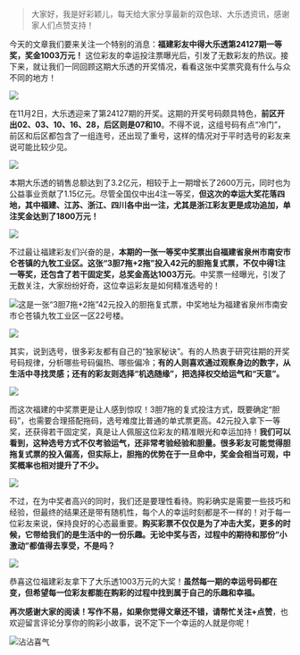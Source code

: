 > 大家好，我是好彩颖儿，每天给大家分享最新的双色球、大乐透资讯，感谢家人们点赞支持！

今天的文章我们要来关注一个特别的消息：**福建彩友中得大乐透第24127期一等奖，奖金1003万元！** 这位彩友的幸运投注票曝光后，引发了无数彩友的热议。接下来，就让我们一同回顾这期大乐透的开奖情况，看看这张中奖票究竟有什么与众不同的地方！


![](https://cdn.jsdelivr.net/gh/wangwenjie1314/PicCDN/2024-11-3/1730607014826-image.png)


在11月2日，大乐透迎来了第24127期的开奖。这期的开奖号码颇具特色，**前区开出02、03、10、16、28，后区则是07和10**。不得不说，这组号码有点“冷门”，前区和后区都包含了一组连号，还出现了重号，这样的情况对于平时选号的彩友来说可能比较少见。


![](https://cdn.jsdelivr.net/gh/wangwenjie1314/PicCDN/2024-11-3/1730607036979-image.png)


本期大乐透的销售总额达到了3.2亿元，相较于上一期增长了2600万元，同时也为公益事业贡献了1.15亿元。尽管全国仅中出4注一等奖，**但这次的幸运大奖花落四地，其中福建、江苏、浙江、四川各中出一注，尤其是浙江彩友更是成功追加，单注奖金达到了1800万元！**


![](https://cdn.jsdelivr.net/gh/wangwenjie1314/PicCDN/2024-11-3/1730607027115-image.png)


不过最让福建彩友们兴奋的是，**本期的一张一等奖中奖票出自福建省泉州市南安市仑苍镇的九牧工业区。这张“3胆7拖+2拖”投入42元的胆拖复式票，不仅中得1注一等奖，还包含了若干固定奖，总奖金高达1003万元**。中奖票一经曝光，引发了无数关注，大家纷纷好奇，这位幸运彩友是如何精准选号的！


![这是一张“3胆7拖+2拖”42元投入的胆拖复式票，中奖地址为福建省泉州市南安市仑苍镇九牧工业区一区22号楼。](https://cdn.jsdelivr.net/gh/wangwenjie1314/PicCDN/2024-11-3/1730607076215-image.png)

![](https://cdn.jsdelivr.net/gh/wangwenjie1314/PicCDN/2024-11-3/1730592634403-image.png)


其实，说到选号，很多彩友都有自己的“独家秘诀”。有的人热衷于研究往期的开奖号码规律，分析哪些号码偏热、哪些偏冷；**有的人则喜欢通过观察身边的数字，从生活中寻找灵感；还有的彩友则选择“机选随缘”，把选择权交给运气和“天意”。**

![](https://cdn.jsdelivr.net/gh/wangwenjie1314/PicCDN/2024-11-3/1730592652153-image.png)


而这次福建的中奖票更是让人感到惊叹！3胆7拖的复式投注方式，既要确定“胆码”，也需要合理搭配拖码，选号难度比普通的单式票更高。42元投入拿下一等奖，还获得若干固定奖，真是让人佩服这位彩友的精准眼光和幸运加持！**我们可以看到，这种选号方式不仅考验运气，还非常考验经验和胆量。很多彩友可能觉得胆拖复式票的投入偏高，但实际上，胆拖的优势在于一旦命中，奖金会相当可观，中奖概率也相对提升了不少。**

![](https://cdn.jsdelivr.net/gh/wangwenjie1314/PicCDN/2024-11-3/1730592782581-image.png)


不过，在为中奖者高兴的同时，我们还是要理性看待。购彩确实是需要一些技巧和经验，但最终的结果还是带有随机性，每个人的幸运时刻都是不一样的！对于每一位彩友来说，保持良好的心态最重要。**购买彩票不仅仅是为了冲击大奖，更多的时候，它带给我们的是生活中的一份乐趣。无论中奖与否，过程中的期待和那份“小激动”都值得去享受，不是吗？**

![](https://cdn.jsdelivr.net/gh/wangwenjie1314/PicCDN/2024-11-3/1730592854298-image.png)

恭喜这位福建彩友拿下了大乐透1003万元的大奖！**虽然每一期的幸运号码都在变，但希望每一位彩友都能在购彩的过程中找到属于自己的乐趣和幸福。**

**再次感谢大家的阅读！写作不易，如果你觉得文章还不错，请帮忙关注+点赞**，也欢迎留言评论分享你的购彩小故事，说不定下一个幸运的人就是你呢！

![沾沾喜气](https://cdn.jsdelivr.net/gh/wangwenjie1314/PicCDN/2024-10-8/1728378345776-image.png)

